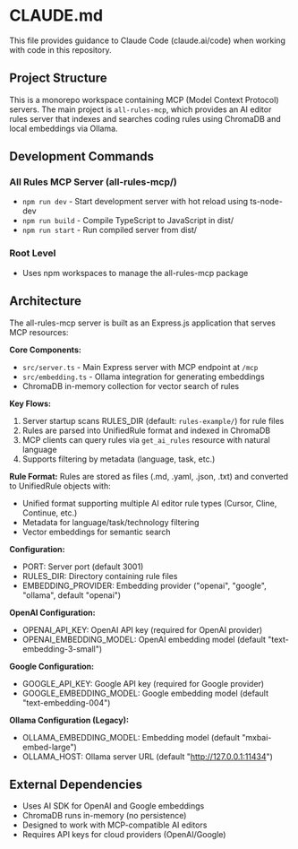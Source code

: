# CLAUDE.md

This file provides guidance to Claude Code (claude.ai/code) when working with code in this repository.

## Project Structure

This is a monorepo workspace containing MCP (Model Context Protocol) servers. The main project is `all-rules-mcp`, which provides an AI editor rules server that indexes and searches coding rules using ChromaDB and local embeddings via Ollama.

## Development Commands

### All Rules MCP Server (all-rules-mcp/)
- `npm run dev` - Start development server with hot reload using ts-node-dev
- `npm run build` - Compile TypeScript to JavaScript in dist/
- `npm run start` - Run compiled server from dist/

### Root Level
- Uses npm workspaces to manage the all-rules-mcp package

## Architecture

The all-rules-mcp server is built as an Express.js application that serves MCP resources:

**Core Components:**
- `src/server.ts` - Main Express server with MCP endpoint at `/mcp`
- `src/embedding.ts` - Ollama integration for generating embeddings
- ChromaDB in-memory collection for vector search of rules

**Key Flows:**
1. Server startup scans RULES_DIR (default: `rules-example/`) for rule files
2. Rules are parsed into UnifiedRule format and indexed in ChromaDB
3. MCP clients can query rules via `get_ai_rules` resource with natural language
4. Supports filtering by metadata (language, task, etc.)

**Rule Format:**
Rules are stored as files (.md, .yaml, .json, .txt) and converted to UnifiedRule objects with:
- Unified format supporting multiple AI editor rule types (Cursor, Cline, Continue, etc.)
- Metadata for language/task/technology filtering
- Vector embeddings for semantic search

**Configuration:**
- PORT: Server port (default 3001)
- RULES_DIR: Directory containing rule files
- EMBEDDING_PROVIDER: Embedding provider ("openai", "google", "ollama", default "openai")

**OpenAI Configuration:**
- OPENAI_API_KEY: OpenAI API key (required for OpenAI provider)
- OPENAI_EMBEDDING_MODEL: OpenAI embedding model (default "text-embedding-3-small")

**Google Configuration:**
- GOOGLE_API_KEY: Google API key (required for Google provider)
- GOOGLE_EMBEDDING_MODEL: Google embedding model (default "text-embedding-004")

**Ollama Configuration (Legacy):**
- OLLAMA_EMBEDDING_MODEL: Embedding model (default "mxbai-embed-large")
- OLLAMA_HOST: Ollama server URL (default "http://127.0.0.1:11434")

## External Dependencies

- Uses AI SDK for OpenAI and Google embeddings
- ChromaDB runs in-memory (no persistence)
- Designed to work with MCP-compatible AI editors
- Requires API keys for cloud providers (OpenAI/Google)